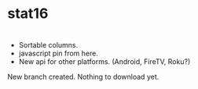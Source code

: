 # stat16
#
* Sortable columns.
* javascript pin from here.
* New api for other platforms. (Android, FireTV, Roku?) 

New branch created. Nothing to download yet.
